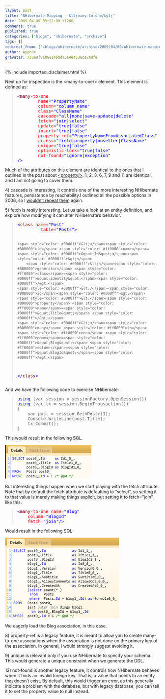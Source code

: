 ```yaml
---
layout: post
title: "NHibernate Mapping - &lt;many-to-one/&gt;"
date: 2009-04-09 03:22:00 +1200
comments: true
published: true
categories: ["blogs", "nhibernate", "archive"]
tags: []
redirect_from: ["/blogs/nhibernate/archive/2009/04/09/nhibernate-mapping-lt-many-to-one-gt.aspx/", "/blogs/nhibernate/archive/2009/04/09/nhibernate-mapping-lt-many-to-one-gt.html"]
author: Ayende
gravatar: 730a9f9186e14b8da5a4e453aca2adfe
---
```

{% include imported_disclaimer.html %}

<p>Next up for inspection is the &lt;many-to-one/&gt; element. This element is defined as:</p>  <blockquote>   <pre><span style="color: #0000ff">&lt;</span><span style="color: #800000">many</span>-<span style="color: #ff0000">to</span>-<span style="color: #ff0000">one</span>
        <span style="color: #ff0000">name</span>=<span style="color: #0000ff">&quot;PropertyName&quot;</span>                                (<span style="color: #ff0000">1</span>)
        <span style="color: #ff0000">column</span>=<span style="color: #0000ff">&quot;column_name&quot;</span>                               (<span style="color: #ff0000">2</span>)
        <span style="color: #ff0000">class</span>=<span style="color: #0000ff">&quot;ClassName&quot;</span>                                  (<span style="color: #ff0000">3</span>)
        <span style="color: #ff0000">cascade</span>=<span style="color: #0000ff">&quot;all|none|save-update|delete&quot;</span>              (<span style="color: #ff0000">4</span>)
        <span style="color: #ff0000">fetch</span>=<span style="color: #0000ff">&quot;join|select&quot;</span>                                (<span style="color: #ff0000">5</span>)
        <span style="color: #ff0000">update</span>=<span style="color: #0000ff">&quot;true|false&quot;</span>                                (<span style="color: #ff0000">6</span>)
        <span style="color: #ff0000">insert</span>=<span style="color: #0000ff">&quot;true|false&quot;</span>                                (<font color="#ff0000">7</font>)
        <span style="color: #ff0000">property</span>-<span style="color: #ff0000">ref</span>=<span style="color: #0000ff">&quot;PropertyNameFromAssociatedClass&quot;</span>     (<font color="#ff0000">8</font>)
        <span style="color: #ff0000">access</span>=<span style="color: #0000ff">&quot;field|property|nosetter|ClassName&quot;</span>         (<font color="#ff0000">9</font>)
        <span style="color: #ff0000">unique</span>=<span style="color: #0000ff">&quot;true|false&quot;</span>                                (<font color="#ff0000">10</font>)
        <span style="color: #ff0000">optimistic</span>-<span style="color: #ff0000">lock</span>=<span style="color: #0000ff">&quot;true|false&quot;</span>                       (<span style="color: #ff0000">11</span>)
        <span style="color: #ff0000">not</span>-<span style="color: #ff0000">found</span>=<span style="color: #0000ff">&quot;ignore|exception&quot;</span>                       (<span style="color: #ff0000">12</span>)
<span style="color: #0000ff">/&gt;</span></pre>
</blockquote>

<p>Much of the attributes on this element are identical to the ones that I outlined in the post about <a href="http://ayende.com/Blog/archive/2009/04/07/nhibernate-mapping-ltpropertygt.aspx">&lt;property/&gt;</a>. 1, 2, 3, 6, 7, 9 and 11 are identical, and I am not going to cover them.</p>

<p>4) cascade is interesting, it controls one of the more interesting NHibernate features, persistence by reachability.I outlined all the possible options in 2006, so I <a href="http://ayende.com/Blog/archive/2006/12/02/NHibernateCascadesTheDifferentBetweenAllAlldeleteorphansAndSaveupdate.aspx">wouldn’t repeat them</a> again.</p>

<p>5) fetch is <em>really </em>interesting. Let us take a look at an entity definition, and explore how modifying it can alter NHibernate’s behavior.</p>

<blockquote>
  <pre><span style="color: #0000ff">&lt;</span><span style="color: #800000">class</span> <span style="color: #ff0000">name</span>=<span style="color: #0000ff">&quot;Post&quot;</span>
		 <span style="color: #ff0000">table</span>=<span style="color: #0000ff">&quot;Posts&quot;</span><span style="color: #0000ff">&gt;</span>
  
	<span style="color: #0000ff">&lt;</span><span style="color: #800000">id</span> <span style="color: #ff0000">name</span>=<span style="color: #0000ff">&quot;Id&quot;</span><span style="color: #0000ff">&gt;</span>
		<span style="color: #0000ff">&lt;</span><span style="color: #800000">generator</span> <span style="color: #ff0000">class</span>=<span style="color: #0000ff">&quot;identity&quot;</span><span style="color: #0000ff">/&gt;</span>
	<span style="color: #0000ff">&lt;/</span><span style="color: #800000">id</span><span style="color: #0000ff">&gt;</span>
	<span style="color: #0000ff">&lt;</span><span style="color: #800000">property</span> <span style="color: #ff0000">name</span>=<span style="color: #0000ff">&quot;Title&quot;</span> <span style="color: #0000ff">/&gt;</span>
	<span style="color: #0000ff">&lt;</span><span style="color: #800000">many</span>-<span style="color: #ff0000">to</span>-<span style="color: #ff0000">one</span> <span style="color: #ff0000">name</span>=<span style="color: #0000ff">&quot;Blog&quot;</span> <span style="color: #ff0000">column</span>=<span style="color: #0000ff">&quot;BlogId&quot;</span><span style="color: #0000ff">/&gt;</span>
<span style="color: #0000ff">&lt;/</span><span style="color: #800000">class</span><span style="color: #0000ff">&gt;</span></pre>
</blockquote>

<p>And we have the following code to exercise NHibernate:</p>

<blockquote>
  <pre><span style="color: #0000ff">using</span> (var session = sessionFactory.OpenSession())
<span style="color: #0000ff">using</span> (var tx = session.BeginTransaction())
{
	var post = session.Get&lt;Post&gt;(1);
	Console.WriteLine(post.Title);
	tx.Commit();
}</pre>
</blockquote>

<p>This would result in the following SQL.</p>

<p><a href="http://nhforge.org/cfs-file.ashx/__key/CommunityServer.Blogs.Components.WeblogFiles/nhibernate/image_5F00_128440AF.png"><img title="image" style="border-top-width: 0px; display: inline; border-left-width: 0px; border-bottom-width: 0px; border-right-width: 0px" height="109" alt="image" src="/images/posts/2009/04/09/image_5F00_thumb_5F00_71FF91AD.png" width="281" border="0" /></a>&#160;</p>

<p>But interesting things happen when we start playing with the fetch attribute. Note that by default the fetch attribute is defaulting to “select”, so setting it to that value is merely making things explicit, but setting it to fetch=”join”, like this:</p>

<blockquote>
  <pre><span style="color: #0000ff">&lt;</span><span style="color: #800000">many</span>-<span style="color: #ff0000">to</span>-<span style="color: #ff0000">one</span> <span style="color: #ff0000">name</span>=<span style="color: #0000ff">&quot;Blog&quot;</span> 
	<span style="color: #ff0000">column</span>=<span style="color: #0000ff">&quot;BlogId&quot;</span>
	<span style="color: #ff0000">fetch</span>=<span style="color: #0000ff">&quot;join&quot;</span><span style="color: #0000ff">/&gt;</span></pre>
</blockquote>

<p>Would result in the following SQL:</p>

<p><a href="http://nhforge.org/cfs-file.ashx/__key/CommunityServer.Blogs.Components.WeblogFiles/nhibernate/image_5F00_0A91BFAF.png"><img title="image" style="border-top-width: 0px; display: inline; border-left-width: 0px; border-bottom-width: 0px; border-right-width: 0px" height="260" alt="image" src="/images/posts/2009/04/09/image_5F00_thumb_5F00_4BC259B7.png" width="371" border="0" /></a> </p>

<p></p>

<p>We eagerly load the Blog association, in this case.</p>

<p>8) property-ref is a legacy feature, it is meant to allow you to create many-to-one associations when the association is not done on the primary key of the association. In general, I would strongly suggest avoiding it.</p>

<p>9) unique is relevant only if you use NHibernate to specify your schema. This would generate a unique constraint when we generate the DDL.</p>

<p>12) not-found is another legacy feature, it controls how NHibernate behaves when it finds an invalid foreign key. That is, a value that points to an entity that doesn’t exist. By default, this would trigger an error, as this generally indicate a problem with the database, but with legacy database, you can tell it to set the property value to null instead.</p>
